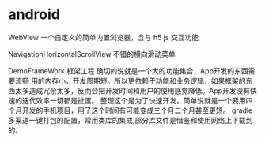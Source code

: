 # android
WebView 一个自定义的简单内置浏览器，含与 h5 js 交互功能

NavigationHorizontalScrollView  不错的横向滑动菜单

DemoFrameWork    框架工程 确切的说就是一个大的功能集合，App开发的东西需要流畅 用的内存小，开发周期短。所以更依赖于功能和业务逻辑，如果框架的东西太多造成冗余太多，反而会把开发时间和用户的使用感觉降低。App开发没有快速的迭代效率一切都是扯蛋。
整理这个是为了快速开发，简单说就是一个要用四个月开发的手机项目，用了这个时间有可能变成三个月二个月甚至更短。
gradle 多渠道一键打包的配置，常用类库的集成,部分库文件是借鉴和使用网络上下载到的。